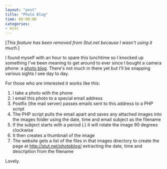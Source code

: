 ```yaml
---
layout: "post"
title: "Photo Blog"
time: 00:00:00
categories: 
- misc
---
```

[<em>This feature has been removed from Stut.net because I wasn't using it much.</em>]

I found myself with an hour to spare this lunchtime so I knocked up something I've been meaning to get around to ever since I bought a camera phone: a <a href="/photoblog/">photo blog</a>. There's not much in there yet but I'll be snapping various sights I see day to day.

For those who are interested it works like this:
<ol>
	<li>I take a photo with the phone</li>
	<li>I email this photo to a special email address</li>
	<li>Postfix (the mail server) passes emails sent to this address to a PHP script</li>
	<li>The PHP script pulls the email apart and saves any attached images into the images folder using the date, time and email subject as the filename</li>
	<li>If the subject starts with a period (.) it will rotate the image 90 degrees clockwise</li>
	<li>It then creates a thumbnail of the image</li>
	<li>The website gets a list of the files in that images directory to create the page at <a href="/photoblog/">http://stut.net/photoblog/</a> extracting the date, time and description from the filename</li>
</ol>
Lovely.